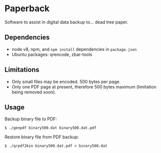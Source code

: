 
# Paperback

Software to assist in digital data backup to... dead tree paper.

## Dependencies

* node v8, npm, and `npm install` dependencies in `package.json`
* Ubuntu packages:  qrencode, zbar-tools

## Limitations

* Only small files may be encoded.   500 bytes per page.
* Only one PDF page at present, therefore 500 bytes maximum (limitation being removed soon).

## Usage

Backup binary file to PDF:
```
$ ./genpdf binary500.dat binary500.dat.pdf
```

Restore binary file from PDF backup:
```
$ ./qrpdf2bin binary500.dat.pdf > binary500.dat
```


